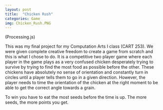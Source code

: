 ```yaml
---
layout: post
title:  "Chicken Rush"
categories: Game
img: Chicken_Rush.PNG
---
```

(Processing.js)

This was my final project for my Computation Arts I class (CART 253). We were given complete creative freedom to create a game from scratch and this is what I chose to do. It is a competitive two player game where each player in the game plays as a very confused chicken desperately trying to survive by trying to find the most food as possible before the other. These chickens have absolutely no sense of orientation and constantly turn in circles until a player tells them to go in a given direction. However, the player needs to time the orientation of the chicken at the right moment to be able to get the correct angle towards a grain.

To win you have to eat the most seeds before the time is up. The more seeds, the more points you get.